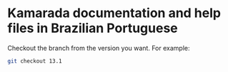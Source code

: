 Kamarada documentation and help files in Brazilian Portuguese
=============================================================

Checkout the branch from the version you want. For example:

```bash
git checkout 13.1
```

